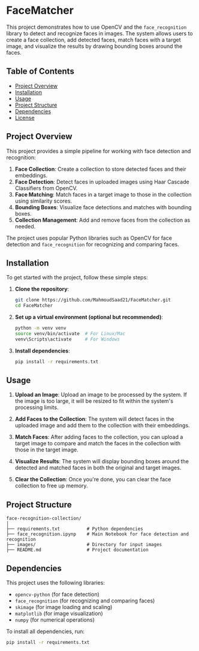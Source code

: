 # FaceMatcher


This project demonstrates how to use OpenCV and the `face_recognition` library to detect and recognize faces in images. The system allows users to create a face collection, add detected faces, match faces with a target image, and visualize the results by drawing bounding boxes around the faces.

## Table of Contents

- [Project Overview](#project-overview)
- [Installation](#installation)
- [Usage](#usage)
- [Project Structure](#project-structure)
- [Dependencies](#dependencies)
- [License](#license)

## Project Overview

This project provides a simple pipeline for working with face detection and recognition:

1. **Face Collection**: Create a collection to store detected faces and their embeddings.
2. **Face Detection**: Detect faces in uploaded images using Haar Cascade Classifiers from OpenCV.
3. **Face Matching**: Match faces in a target image to those in the collection using similarity scores.
4. **Bounding Boxes**: Visualize face detections and matches with bounding boxes.
5. **Collection Management**: Add and remove faces from the collection as needed.

The project uses popular Python libraries such as OpenCV for face detection and `face_recognition` for recognizing and comparing faces.

## Installation

To get started with the project, follow these simple steps:

1. **Clone the repository**:

   ```bash
   git clone https://github.com/MahmoudSaad21/FaceMatcher.git
   cd FaceMatcher
   ```

2. **Set up a virtual environment (optional but recommended)**:

   ```bash
   python -m venv venv
   source venv/bin/activate  # For Linux/Mac
   venv\Scripts\activate     # For Windows
   ```

3. **Install dependencies**:

   ```bash
   pip install -r requirements.txt
   ```

## Usage

1. **Upload an Image**: Upload an image to be processed by the system. If the image is too large, it will be resized to fit within the system's processing limits.

2. **Add Faces to the Collection**: The system will detect faces in the uploaded image and add them to the collection with their embeddings.

3. **Match Faces**: After adding faces to the collection, you can upload a target image to compare and match the faces in the collection with those in the target image.

4. **Visualize Results**: The system will display bounding boxes around the detected and matched faces in both the original and target images.

5. **Clear the Collection**: Once you're done, you can clear the face collection to free up memory.

## Project Structure

```
face-recognition-collection/
│
├── requirements.txt          # Python dependencies
├── face_recognition.ipynp    # Main Notebook for face detection and recognition
├── images/                   # Directory for input images
├── README.md                 # Project documentation
```

## Dependencies

This project uses the following libraries:

- `opencv-python` (for face detection)
- `face_recognition` (for recognizing and comparing faces)
- `skimage` (for image loading and scaling)
- `matplotlib` (for image visualization)
- `numpy` (for numerical operations)

To install all dependencies, run:

```bash
pip install -r requirements.txt
```
